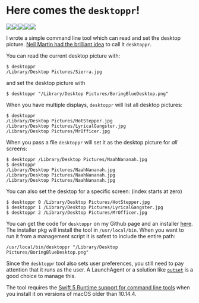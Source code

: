 # Here comes the `desktoppr`!

![](https://img.shields.io/github/v/release/scriptingosx/desktoppr)![](https://img.shields.io/github/downloads/scriptingosx/desktoppr/latest/total)![](https://img.shields.io/badge/macOS-10.12%2B-success)![](https://img.shields.io/github/stars/scriptingosx/Installomator?style=social)![](https://img.shields.io/github/license)

I wrote a simple command line tool which can read and set the desktop picture. [Neil Martin had the brilliant idea](https://macadmins.slack.com/archives/C19MR7EM9/p1536586211000100) to call it `desktoppr`.

You can read the current desktop picture with:

```
$ desktoppr
/Library/Desktop Pictures/Sierra.jpg
```

and set the desktop picture with

```
$ desktoppr "/Library/Desktop Pictures/BoringBlueDesktop.png"
```

When you have multiple displays, `desktoppr` will list all desktop pictures:

```
$ desktoppr
/Library/Desktop Pictures/HotStepper.jpg
/Library/Desktop Pictures/LyricalGangster.jpg
/Library/Desktop Pictures/MrOfficer.jpg
```

When you pass a file `desktoppr` will set it as the desktop picture for _all_ screens:

```
$ desktoppr /Library/Desktop Pictures/NaahNananah.jpg
$ desktoppr
/Library/Desktop Pictures/NaahNananah.jpg
/Library/Desktop Pictures/NaahNananah.jpg
/Library/Desktop Pictures/NaahNananah.jpg
```

You can also set the desktop for a specific screen: (index starts at zero)

```
$ desktoppr 0 /Library/Desktop Pictures/HotStepper.jpg
$ desktoppr 1 /Library/Desktop Pictures/LyricalGangster.jpg
$ desktoppr 2 /Library/Desktop Pictures/MrOfficer.jpg
```

You can get the code for `desktoppr` on my Github page and an installer [here](https://github.com/scriptingosx/desktoppr/releases). The installer pkg will install the tool in `/usr/local/bin`. When you want to run it from a management script it is safest to include the entire path:

```
/usr/local/bin/desktoppr "/Library/Desktop Pictures/BoringBlueDesktop.png"
```

Since the `desktoppr` tool also sets user preferences, you still need to pay attention that it runs as the user. A LaunchAgent or a solution like [`outset`](https://github.com/chilcote/outset) is a good choice to manage this.

The tool requires the [Swift 5 Runtime support for command line tools](https://support.apple.com/kb/DL1998) when you install it on versions of macOS older than 10.14.4.
